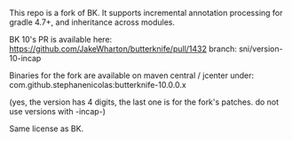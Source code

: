 This repo is a fork of BK. It supports incremental annotation processing for gradle 4.7+, and inheritance across modules.

BK 10's PR is available here:
https://github.com/JakeWharton/butterknife/pull/1432
branch: sni/version-10-incap

Binaries for the fork are available on maven central / jcenter under:
com.github.stephanenicolas:butterknife-10.0.0.x

(yes, the version has 4 digits, the last one is for the fork's patches. do not use versions with -incap-)

Same license as BK.
